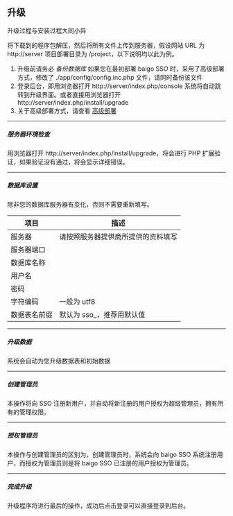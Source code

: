 ## 升级

升级过程与安装过程大同小异

将下载到的程序包解压，然后将所有文件上传到服务器，假设网站 URL 为 http://server 项目部署目录为 /project，以下说明均以此为例。

1. 升级前请务必 _备份数据库_ 如果您在最初部署 baigo SSO 时，采用了高级部署方式，修改了 ./app/config/config.inc.php 文件，请同时备份该文件
3. 登录后台，即用浏览器打开 http://server/index.php/console 系统将自动跳转到升级界面。或者直接用浏览器打开 http://server/index.php/install/upgrade
4. 关于高级部署方式，请查看 [高级部署](advance.md)

----------

##### 服务器环境检查

用浏览器打开 http://server/index.php/install/upgrade，将会进行 PHP 扩展验证，如果验证没有通过，将会显示详细错误。

----------

##### 数据库设置

除非您的数据库服务器有变化，否则不需要重新填写。

| 项目 | 描述 |
| - | - |
| 服务器 | 请按照服务器提供商所提供的资料填写 |
| 服务器端口 | |
| 数据库名称 | |
| 用户名 | |
| 密码 | |
| 字符编码 | 一般为 utf8 |
| 数据表名前缀 | 默认为 sso_，推荐用默认值 |

----------

##### 升级数据

系统会自动为您升级数据表和初始数据

----------

##### 创建管理员

本操作将向 SSO 注册新用户，并自动将新注册的用户授权为超级管理员，拥有所有的管理权限。

----------

##### 授权管理员

本操作与创建管理员的区别为，创建管理员时，系统会向 baigo SSO 系统注册用户，而授权为管理员则是将 baigo SSO 已注册的用户授权为管理员。

----------

##### 完成升级

升级程序将进行最后的操作，成功后点击登录可以直接登录到后台。
